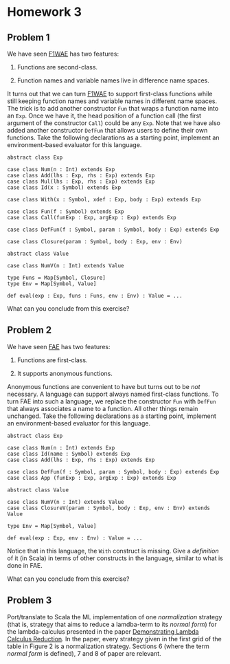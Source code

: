 # Homework 3

## Problem 1

We have seen [F1WAE](../../lecturenotes/f1wae.scala) has two features:

1. Functions are second-class.

2. Function names and variable names live in difference name spaces.

It turns out that we can turn [F1WAE](../../lecturenotes/f1wae.scala) to
support first-class functions while still keeping function names and variable
names in different name spaces.  The trick is to add another constructor `Fun`
that wraps a function name into an `Exp`.  Once we have it, the head position
of a function call (the first argument of the constructor `Call`) could be any
`Exp`.  Note that we have also added another constructor `DefFun` that allows
users to define their own functions.  Take the following declarations as a
starting point, implement an environment-based evaluator for this language.

```
abstract class Exp 

case class Num(n : Int) extends Exp
case class Add(lhs : Exp, rhs : Exp) extends Exp
case class Mul(lhs : Exp, rhs : Exp) extends Exp
case class Id(x : Symbol) extends Exp 

case class With(x : Symbol, xdef : Exp, body : Exp) extends Exp

case class Fun(f : Symbol) extends Exp
case class Call(funExp : Exp, argExp : Exp) extends Exp

case class DefFun(f : Symbol, param : Symbol, body : Exp) extends Exp

case class Closure(param : Symbol, body : Exp, env : Env)

abstract class Value

case class NumV(n : Int) extends Value

type Funs = Map[Symbol, Closure]
type Env = Map[Symbol, Value]

def eval(exp : Exp, funs : Funs, env : Env) : Value = ...
```

What can you conclude from this exercise?

## Problem 2

We have seen [FAE](../../lecturenotes/fae.scala) has two features:

1. Functions are first-class.

2. It supports anonymous functions.

Anonymous functions are convenient to have but turns out to be _not_ necessary.
A language can support always named first-class functions.  To turn FAE into
such a language, we replace the constructor `Fun` with `DefFun` that always
associates a name to a function.  All other things remain unchanged.  Take the
following declarations as a starting point, implement an environment-based
evaluator for this language.

```
abstract class Exp

case class Num(n : Int) extends Exp
case class Id(name : Symbol) extends Exp
case class Add(lhs : Exp, rhs : Exp) extends Exp

case class DefFun(f : Symbol, param : Symbol, body : Exp) extends Exp
case class App (funExp : Exp, argExp : Exp) extends Exp

abstract class Value

case class NumV(n : Int) extends Value
case class ClosureV(param : Symbol, body : Exp, env : Env) extends Value

type Env = Map[Symbol, Value]

def eval(exp : Exp, env : Env) : Value = ...
```

Notice that in this language, the `With` construct is missing.  Give a
_definition_ of it (in Scala) in terms of other constructs in the language,
similar to what is done in FAE.

What can you conclude from this exercise?

## Problem 3

Port/translate to Scala the ML implementation of one _normalization_ strategy
(that is, strategy that aims to reduce a lamdba-term to its _normal form_) for
the lambda-calculus presented in the paper [Demonstrating Lambda Calculus
Reduction](http://www.itu.dk/~sestoft/papers/sestoft-lamreduce.pdf).  In the
paper, every strategy given in the first grid of the table in Figure 2 is a
normalization strategy.  Sections 6 (where the term _normal form_ is defined),
7 and 8 of paper are relevant.

